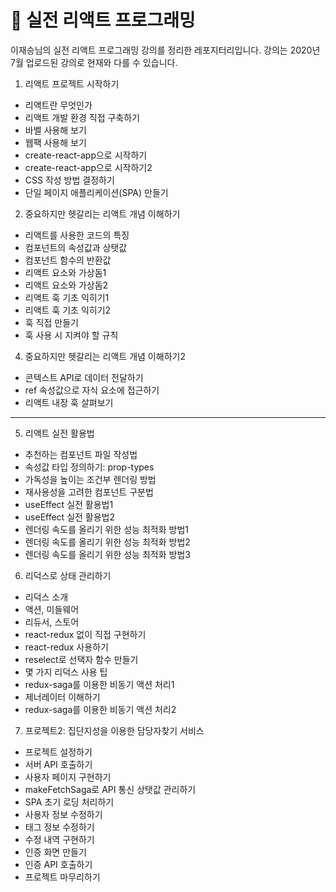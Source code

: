 # 🚀 실전 리액트 프로그래밍

이재승님의 실전 리액트 프로그래밍 강의를 정리한 레포지터리입니다. 
강의는 2020년 7월 업로드된 강의로 현재와 다를 수 있습니다.

1. 리액트 프로젝트 시작하기  
- 리액트란 무엇인가
- 리액트 개발 환경 직접 구축하기
- 바벨 사용해 보기
- 웹팩 사용해 보기
- create-react-app으로 시작하기
- create-react-app으로 시작하기2
- CSS 작성 방법 결정하기
- 단일 페이지 애플리케이션(SPA) 만들기    



2. 중요하지만 헷갈리는 리액트 개념 이해하기  
- 리액트를 사용한 코드의 특징
- 컴포넌트의 속성값과 상탯값
- 컴포넌트 함수의 반환값
- 리액트 요소와 가상돔1
- 리액트 요소와 가상돔2
- 리액트 훅 기초 익히기1
- 리액트 훅 기초 익히기2
- 훅 직접 만들기
- 훅 사용 시 지켜야 할 규칙  


4. 중요하지만 헷갈리는 리액트 개념 이해하기2  
- 콘텍스트 API로 데이터 전달하기
- ref 속성값으로 자식 요소에 접근하기
- 리액트 내장 훅 살펴보기  

<hr/>
  
5. 리액트 실전 활용법  
- 추천하는 컴포넌트 파일 작성법
- 속성값 타입 정의하기: prop-types
- 가독성을 높이는 조건부 렌더링 방법
- 재사용성을 고려한 컴포넌트 구분법
- useEffect 실전 활용법1
- useEffect 실전 활용법2
- 렌더링 속도를 올리기 위한 성능 최적화 방법1
- 렌더링 속도를 올리기 위한 성능 최적화 방법2
- 렌더링 속도를 올리기 위한 성능 최적화 방법3  
  

6. 리덕스로 상태 관리하기  
- 리덕스 소개
- 액션, 미들웨어
- 리듀서, 스토어
- react-redux 없이 직접 구현하기
- react-redux 사용하기
- reselect로 선택자 함수 만들기
- 몇 가지 리덕스 사용 팁
- redux-saga를 이용한 비동기 액션 처리1
- 제너레이터 이해하기
- redux-saga를 이용한 비동기 액션 처리2  
  

7. 프로젝트2: 집단지성을 이용한 담당자찾기 서비스  
- 프로젝트 설정하기
- 서버 API 호출하기
- 사용자 페이지 구현하기
- makeFetchSaga로 API 통신 상탯값 관리하기
- SPA 초기 로딩 처리하기
- 사용자 정보 수정하기
- 태그 정보 수정하기
- 수정 내역 구현하기
- 인증 화면 만들기
- 인증 API 호출하기
- 프로젝트 마무리하기   